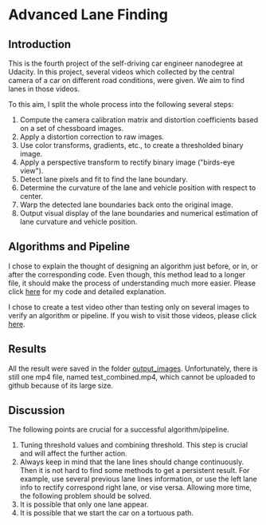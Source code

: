 # Advanced Lane Finding

## Introduction

This is the fourth project of the self-driving car engineer nanodegree at Udacity. In this project, several videos which collected by the central camera of a car on different road conditions, were given. We aim to find lanes in those videos.

To this aim, I split the whole process into the following several steps:

1. Compute the camera calibration matrix and distortion coefficients based on a set of chessboard images.
2. Apply a distortion correction to raw images.
3. Use color transforms, gradients, etc., to create a thresholded binary image.
4. Apply a perspective transform to rectify binary image ("birds-eye view").
5. Detect lane pixels and fit to find the lane boundary.
6. Determine the curvature of the lane and vehicle position with respect to center.
7. Warp the detected lane boundaries back onto the original image.
8. Output visual display of the lane boundaries and numerical estimation of lane curvature and vehicle position.

## Algorithms and Pipeline

I chose to explain the thought of designing an algorithm just before, or in, or after the corresponding code. Even though, this method lead to a longer file, it should make the process of understanding much more easier. Please click [here](https://github.com/fangchun007/Advanced-Lane-Finding/blob/master/LaneLineProject.ipynb) for my code and detailed explanation.

I chose to create a test video other than testing only on several images to verify an algorithm or pipeline. If you wish to visit those videos, please click [here](https://github.com/fangchun007/Advanced-Lane-Finding/tree/master/output_images). 

## Results

All the result were saved in the folder [output_images](https://github.com/fangchun007/Advanced-Lane-Finding/tree/master/output_images). Unfortunately, there is still one mp4 file, named test_combined.mp4, which cannot be uploaded to github because of its large size.

## Discussion

The following points are crucial for a successful algorithm/pipeline.
1. Tuning threshold values and combining threshold. This step is crucial and will affect the further action.
2. Always keep in mind that the lane lines should change continuously. Then it is not hard to find some methods to get a persistent result. For example, use several previous lane lines information, or use the left lane info to rectify correspond right lane, or vise versa.
Allowing more time, the following problem should be solved.
3. It is possible that only one lane appear. 
4. It is possible that we start the car on a tortuous path.
